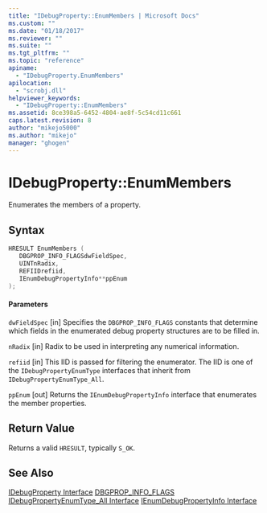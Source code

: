 ```yaml
---
title: "IDebugProperty::EnumMembers | Microsoft Docs"
ms.custom: ""
ms.date: "01/18/2017"
ms.reviewer: ""
ms.suite: ""
ms.tgt_pltfrm: ""
ms.topic: "reference"
apiname:
  - "IDebugProperty.EnumMembers"
apilocation:
  - "scrobj.dll"
helpviewer_keywords:
  - "IDebugProperty::EnumMembers"
ms.assetid: 8ce398a5-6452-4804-ae8f-5c54cd11c661
caps.latest.revision: 8
author: "mikejo5000"
ms.author: "mikejo"
manager: "ghogen"
---
```

# IDebugProperty::EnumMembers
Enumerates the members of a property.

## Syntax

```cpp
HRESULT EnumMembers (
   DBGPROP_INFO_FLAGSdwFieldSpec,
   UINTnRadix,
   REFIIDrefiid,
   IEnumDebugPropertyInfo**ppEnum
);
```

#### Parameters
 `dwFieldSpec`
 [in] Specifies the `DBGPROP_INFO_FLAGS` constants that determine which fields in the enumerated debug property structures are to be filled in.

 `nRadix`
 [in] Radix to be used in interpreting any numerical information.

 `refiid`
 [in] This IID is passed for filtering the enumerator. The IID is one of the `IDebugPropertyEnumType` interfaces that inherit from `IDebugPropertyEnumType_All`.

 `ppEnum`
 [out] Returns the `IEnumDebugPropertyInfo` interface that enumerates the member properties.

## Return Value
 Returns a valid `HRESULT`, typically `S_OK`.

## See Also
 [IDebugProperty Interface](../../winscript/reference/idebugproperty-interface.md)
 [DBGPROP_INFO_FLAGS](../../winscript/reference/dbgprop-info-flags.md)
 [IDebugPropertyEnumType_All Interface](../../winscript/reference/idebugpropertyenumtype-all-interface.md)
 [IEnumDebugPropertyInfo Interface](../../winscript/reference/ienumdebugpropertyinfo-interface.md)